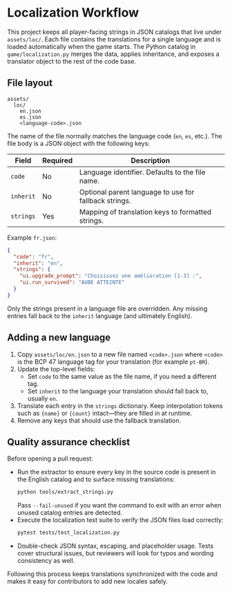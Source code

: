 # Localization Workflow

This project keeps all player-facing strings in JSON catalogs that live under
`assets/loc/`. Each file contains the translations for a single language and is
loaded automatically when the game starts. The Python catalog in
`game/localization.py` merges the data, applies inheritance, and exposes a
translator object to the rest of the code base.

## File layout

```
assets/
  loc/
    en.json
    es.json
    <language-code>.json
```

The name of the file normally matches the language code (`en`, `es`, etc.). The
file body is a JSON object with the following keys:

| Field      | Required | Description |
| ---------- | -------- | ----------- |
| `code`     | No       | Language identifier. Defaults to the file name. |
| `inherit`  | No       | Optional parent language to use for fallback strings. |
| `strings`  | Yes      | Mapping of translation keys to formatted strings. |

Example `fr.json`:

```json
{
  "code": "fr",
  "inherit": "en",
  "strings": {
    "ui.upgrade_prompt": "Choisissez une amélioration [1-3] :",
    "ui.run_survived": "AUBE ATTEINTE"
  }
}
```

Only the strings present in a language file are overridden. Any missing entries
fall back to the `inherit` language (and ultimately English).

## Adding a new language

1. Copy `assets/loc/en.json` to a new file named `<code>.json` where `<code>` is
   the BCP 47 language tag for your translation (for example `pt-BR`).
2. Update the top-level fields:
   * Set `code` to the same value as the file name, if you need a different tag.
   * Set `inherit` to the language your translation should fall back to, usually
     `en`.
3. Translate each entry in the `strings` dictionary. Keep interpolation tokens
   such as `{name}` or `{count}` intact—they are filled in at runtime.
4. Remove any keys that should use the fallback translation.

## Quality assurance checklist

Before opening a pull request:

* Run the extractor to ensure every key in the source code is present in the
  English catalog and to surface missing translations:
  ```bash
  python tools/extract_strings.py
  ```
  Pass `--fail-unused` if you want the command to exit with an error when
  unused catalog entries are detected.
* Execute the localization test suite to verify the JSON files load correctly:
  ```bash
  pytest tests/test_localization.py
  ```
* Double-check JSON syntax, escaping, and placeholder usage. Tests cover
  structural issues, but reviewers will look for typos and wording consistency
  as well.

Following this process keeps translations synchronized with the code and makes
it easy for contributors to add new locales safely.
